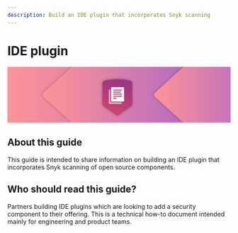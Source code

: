 ```yaml
---
description: Build an IDE plugin that incorporates Snyk scanning
---
```


# IDE plugin

![](../../../.gitbook/assets/licenting-blog.png)

## About this guide <a id="61b934b4-4251-42a2-89a8-bee72600ab8a"></a>

This guide is intended to share information on building an IDE plugin that incorporates Snyk scanning of open source components.

## Who should read this guide? <a id="c59f2e68-22b4-4628-aa66-1e5d5da84926"></a>

Partners building IDE plugins which are looking to add a security component to their offering. This is a technical how-to document intended mainly for engineering and product teams.



